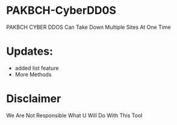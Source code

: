 # PAKBCH-CyberDD0S
PAKBCH CYBER DDOS Can Take Down Multiple Sites At One Time

# Updates:

- added list feature
- More Methods

# Disclaimer
We Are Not Responsible What U Will Do With This Tool
